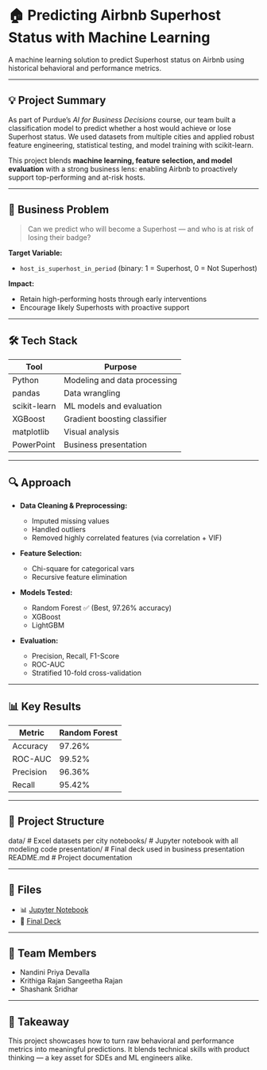 # 🏠 Predicting Airbnb Superhost Status with Machine Learning

A machine learning solution to predict Superhost status on Airbnb using historical behavioral and performance metrics.

---

## 💡 Project Summary

As part of Purdue’s *AI for Business Decisions* course, our team built a classification model to predict whether a host would achieve or lose Superhost status. We used datasets from multiple cities and applied robust feature engineering, statistical testing, and model training with scikit-learn.

This project blends **machine learning, feature selection, and model evaluation** with a strong business lens: enabling Airbnb to proactively support top-performing and at-risk hosts.

---

## 🎯 Business Problem

> Can we predict who will become a Superhost — and who is at risk of losing their badge?

**Target Variable:**
- `host_is_superhost_in_period` (binary: 1 = Superhost, 0 = Not Superhost)

**Impact:**
- Retain high-performing hosts through early interventions
- Encourage likely Superhosts with proactive support

---

## 🛠️ Tech Stack

| Tool        | Purpose                          |
|-------------|----------------------------------|
| Python      | Modeling and data processing     |
| pandas      | Data wrangling                   |
| scikit-learn| ML models and evaluation         |
| XGBoost     | Gradient boosting classifier     |
| matplotlib  | Visual analysis                  |
| PowerPoint  | Business presentation            |

---

## 🔍 Approach

- **Data Cleaning & Preprocessing:**
  - Imputed missing values
  - Handled outliers
  - Removed highly correlated features (via correlation + VIF)

- **Feature Selection:**
  - Chi-square for categorical vars
  - Recursive feature elimination

- **Models Tested:**
  - Random Forest ✅ (Best, 97.26% accuracy)
  - XGBoost
  - LightGBM

- **Evaluation:**
  - Precision, Recall, F1-Score
  - ROC-AUC
  - Stratified 10-fold cross-validation

---

## 📊 Key Results

| Metric         | Random Forest |
|----------------|---------------|
| Accuracy       | 97.26%        |
| ROC-AUC        | 99.52%        |
| Precision      | 96.36%        |
| Recall         | 95.42%        |

---

## 📁 Project Structure

data/ # Excel datasets per city
notebooks/ # Jupyter notebook with all modeling code
presentation/ # Final deck used in business presentation
README.md # Project documentation


---

## 📎 Files

- 📊 [Jupyter Notebook](./notebooks/airbnb_superhost_prediction.ipynb)
- 🧠 [Final Deck](./presentation/Predicting-Superhost-Status-A-Data-Driven-Approach.pptx)

---

## 👥 Team Members

- Nandini Priya Devalla
- Krithiga Rajan Sangeetha Rajan
- Shashank Sridhar

---

## 💬 Takeaway

This project showcases how to turn raw behavioral and performance metrics into meaningful predictions. It blends technical skills with product thinking — a key asset for SDEs and ML engineers alike.
